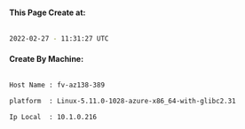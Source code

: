 
   
#### This Page Create at:

```bash

2022-02-27 - 11:31:27 UTC

```

#### Create By Machine:

```bash

Host Name : fv-az138-389

platform  : Linux-5.11.0-1028-azure-x86_64-with-glibc2.31

Ip Local  : 10.1.0.216

```

